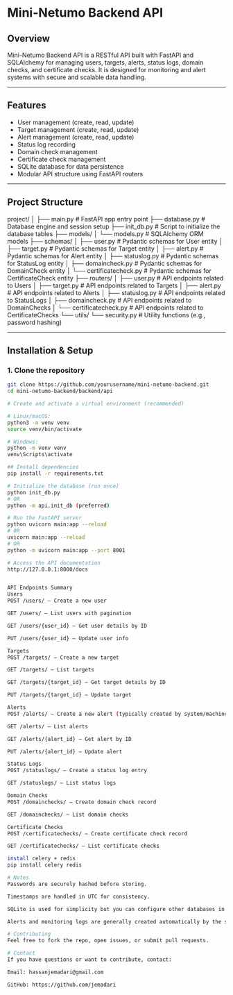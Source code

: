 # Mini-Netumo Backend API

## Overview

Mini-Netumo Backend API is a RESTful API built with FastAPI and SQLAlchemy for managing users, targets, alerts, status logs, domain checks, and certificate checks. It is designed for monitoring and alert systems with secure and scalable data handling.

---

## Features

- User management (create, read, update)
- Target management (create, read, update)
- Alert management (create, read, update)
- Status log recording
- Domain check management
- Certificate check management
- SQLite database for data persistence
- Modular API structure using FastAPI routers

---

## Project Structure

project/
│
├── main.py # FastAPI app entry point
├── database.py # Database engine and session setup
├── init_db.py # Script to initialize the database tables
├── models/
│ └── models.py # SQLAlchemy ORM models
├── schemas/
│ ├── user.py # Pydantic schemas for User entity
│ ├── target.py # Pydantic schemas for Target entity
│ ├── alert.py # Pydantic schemas for Alert entity
│ ├── statuslog.py # Pydantic schemas for StatusLog entity
│ ├── domaincheck.py # Pydantic schemas for DomainCheck entity
│ └── certificatecheck.py # Pydantic schemas for CertificateCheck entity
├── routers/
│ ├── user.py # API endpoints related to Users
│ ├── target.py # API endpoints related to Targets
│ ├── alert.py # API endpoints related to Alerts
│ ├── statuslog.py # API endpoints related to StatusLogs
│ ├── domaincheck.py # API endpoints related to DomainChecks
│ └── certificatecheck.py # API endpoints related to CertificateChecks
└── utils/
└── security.py # Utility functions (e.g., password hashing)


---

## Installation & Setup

### 1. Clone the repository

```bash
git clone https://github.com/yourusername/mini-netumo-backend.git
cd mini-netumo-backend/backend/api

# Create and activate a virtual environment (recommended)

# Linux/macOS:
python3 -m venv venv
source venv/bin/activate

# Windows:
python -m venv venv
venv\Scripts\activate

## Install dependencies
pip install -r requirements.txt

# Initialize the database (run once)
python init_db.py
# OR
python -m api.init_db (preferred)

# Run the FastAPI server
python uvicorn main:app --reload
# OR
uvicorn main:app --reload
# OR
python -m uvicorn main:app --port 8001

# Access the API documentation
http://127.0.0.1:8000/docs


API Endpoints Summary
Users
POST /users/ — Create a new user

GET /users/ — List users with pagination

GET /users/{user_id} — Get user details by ID

PUT /users/{user_id} — Update user info

Targets
POST /targets/ — Create a new target

GET /targets/ — List targets

GET /targets/{target_id} — Get target details by ID

PUT /targets/{target_id} — Update target

Alerts
POST /alerts/ — Create a new alert (typically created by system/machines)

GET /alerts/ — List alerts

GET /alerts/{alert_id} — Get alert by ID

PUT /alerts/{alert_id} — Update alert

Status Logs
POST /statuslogs/ — Create a status log entry

GET /statuslogs/ — List status logs

Domain Checks
POST /domainchecks/ — Create domain check record

GET /domainchecks/ — List domain checks

Certificate Checks
POST /certificatechecks/ — Create certificate check record

GET /certificatechecks/ — List certificate checks

install celery + redis
pip install celery redis

# Notes
Passwords are securely hashed before storing.

Timestamps are handled in UTC for consistency.

SQLite is used for simplicity but you can configure other databases in database.py.

Alerts and monitoring logs are generally created automatically by the system rather than manually by users.

# Contributing
Feel free to fork the repo, open issues, or submit pull requests.

# Contact
If you have questions or want to contribute, contact:

Email: hassanjemadari@gmail.com

GitHub: https://github.com/jemadari
